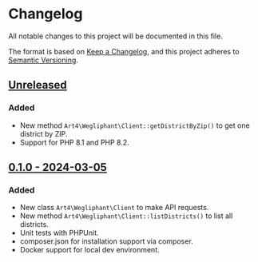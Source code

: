 # Changelog

All notable changes to this project will be documented in this file.

The format is based on [Keep a Changelog](https://keepachangelog.com/en/1.0.0/),
and this project adheres to [Semantic Versioning](https://semver.org/spec/v2.0.0.html).

## [Unreleased](https://github.com/Art4/wegliphant/compare/0.1.0...main)

### Added

- New method `Art4\Wegliphant\Client::getDistrictByZip()` to get one district by ZIP.
- Support for PHP 8.1 and PHP 8.2.

## [0.1.0 - 2024-03-05](https://github.com/Art4/wegliphant/compare/3a69d42338ea699afe87fe6f9a0cb1e9059e505d...0.1.0)

### Added

- New class `Art4\Wegliphant\Client` to make API requests.
- New method `Art4\Wegliphant\Client::listDistricts()` to list all districts.
- Unit tests with PHPUnit.
- composer.json for installation support via composer.
- Docker support for local dev environment.
